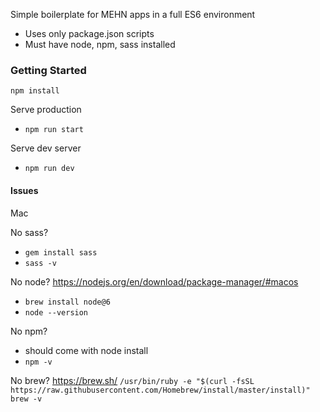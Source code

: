 Simple boilerplate for MEHN apps in a full ES6 environment
- Uses only package.json scripts
- Must have node, npm, sass installed

### Getting Started

`npm install`

Serve production
- `npm run start`

Serve dev server
- `npm run dev`

#### Issues

Mac

No sass?
- `gem install sass`
- `sass -v`

No node? https://nodejs.org/en/download/package-manager/#macos
- `brew install node@6`
- `node --version`

No npm?
- should come with node install
- `npm -v`

No brew? https://brew.sh/
`/usr/bin/ruby -e "$(curl -fsSL https://raw.githubusercontent.com/Homebrew/install/master/install)"`
`brew -v`
